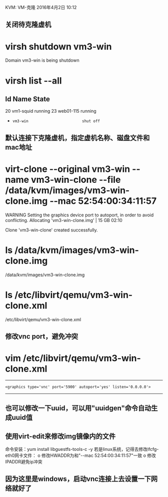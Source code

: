 KVM: VM-克隆
2016年4月2日
10:12
 
## 关闭待克隆虚机
# virsh shutdown vm3-win
Domain vm3-win is being shutdown
# virsh list --all
 Id    Name                           State
----------------------------------------------------
 20    vm1-squid                      running
 23    web01-115                      running
 -     vm3-win                        shut off
 
## 默认连接下克隆虚机，指定虚机名称、磁盘文件和mac地址
# virt-clone --original vm3-win --name vm3-win-clone --file /data/kvm/images/vm3-win-clone.img --mac 52:54:00:34:11:57
WARNING  Setting the graphics device port to autoport, in order to avoid conflicting.
Allocating 'vm3-win-clone.img'                           |  15 GB     02:10
 
Clone 'vm3-win-clone' created successfully.
# ls /data/kvm/images/vm3-win-clone.img
/data/kvm/images/vm3-win-clone.img
# ls /etc/libvirt/qemu/vm3-win-clone.xml
/etc/libvirt/qemu/vm3-win-clone.xml
 
## 修改vnc port，避免冲突
# vim /etc/libvirt/qemu/vm3-win-clone.xml
**************************************************
    <graphics type='vnc' port='5900' autoport='yes' listen='0.0.0.0'>
**************************************************
## 也可以修改一下uuid，可以用"uuidgen"命令自动生成uuid值
 
## 使用virt-edit来修改img镜像内的文件
命令安装：yum install libguestfs-tools-c -y
若是linux系统，记得去修改ifcfg-eth0网卡文件：
o 修改HWADDR为和"--mac 52:54:00:34:11:57"一致
o 修改IPADDR避免ip冲突
 
## 因为这里是windows，启动vnc连接上去设置一下网络就好了

